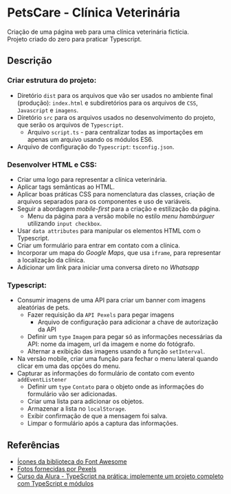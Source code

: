 # PetsCare - Clínica Veterinária

Criação de uma página web para uma clínica veterinária fictícia.  
Projeto criado do zero para praticar Typescript.

## Descrição

### Criar estrutura do projeto:  

- Diretório `dist` para os arquivos que vão ser usados no ambiente final (produção): `index.html` e subdiretórios para os arquivos de `CSS`, `Javascript` e `imagens`.
- Diretório `src` para os arquivos usados no desenvolvimento do projeto, que serão os arquivos de `Typescript`.
  - Arquivo `script.ts` - para centralizar todas as importações em apenas um arquivo usando os módulos ES6.
- Arquivo de configuração do `Typescript`: `tsconfig.json`.

### Desenvolver HTML e CSS:  

- Criar uma logo para representar a clínica veterinária.
- Aplicar tags semânticas ao HTML.
- Aplicar boas práticas CSS para nomenclatura das classes, criação de arquivos separados para os componentes e uso de variáveis.
- Seguir a abordagem *mobile-first* para a criação e estilização da página.
  - Menu da página para a versão mobile no estilo *menu hambúrguer* utilizando `input checkbox`.
- Usar `data attributes` para manipular os elementos HTML com o Typescript.  
- Criar um formulário para entrar em contato com a clínica.
- Incorporar um mapa do *Google Maps*, que usa `iframe`, para representar a localização da clínica.
- Adicionar um link para iniciar uma conversa direto no *Whatsapp*

### Typescript:  
- Consumir imagens de uma API para criar um banner com imagens aleatórias de pets.
  - Fazer requisição da `API Pexels` para pegar imagens
    - Arquivo de configuração para adicionar a chave de autorização da API
  - Definir um `type` `Imagem` para pegar só as informações necessárias da API: nome da imagem, url da imagem e nome do fotógrafo.
  - Alternar a exibição das imagens usando a função `setInterval`.
- Na versão mobile, criar uma função para fechar o menu lateral quando clicar em uma das opções do menu.
- Capturar as informações do formulário de contato com evento `addEventListener` 
  - Definir um `type` `Contato` para o objeto onde as informações do formulário vão ser adicionadas.  
  - Criar uma lista para adicionar os objetos.  
  - Armazenar a lista no `localStorage`.
  - Exibir confirmação de que a mensagem foi salva.
  - Limpar o formulário após a captura das informações.

## Referências

- [Ícones da biblioteca do Font Awesome](https://fontawesome.com/)
- [Fotos fornecidas por Pexels](https://www.pexels.com/api/documentation/#)
- [Curso da Alura - TypeScript na prática: implemente um projeto completo com TypeScript e módulos](https://cursos.alura.com.br/course/typescript-pratica-projeto-completo-typescript-modulos)